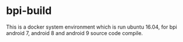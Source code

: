 # bpi-build

  This is a docker system environment which is run ubuntu 16.04, for bpi android 7, android 8 and android 9 source code compile.
